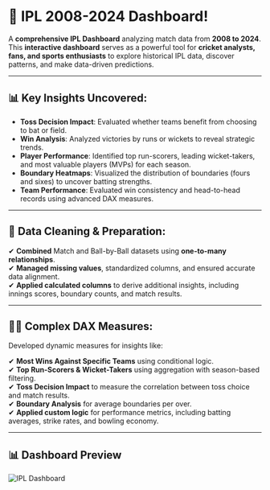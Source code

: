 # 🏏 IPL 2008-2024 Dashboard!  

A **comprehensive IPL Dashboard** analyzing match data from **2008 to 2024**.  
This **interactive dashboard** serves as a powerful tool for **cricket analysts, fans, and sports enthusiasts** to explore historical IPL data, discover patterns, and make data-driven predictions.  

---

## 📊 Key Insights Uncovered:  

- **Toss Decision Impact**: Evaluated whether teams benefit from choosing to bat or field.  
- **Win Analysis**: Analyzed victories by runs or wickets to reveal strategic trends.  
- **Player Performance**: Identified top run-scorers, leading wicket-takers, and most valuable players (MVPs) for each season.  
- **Boundary Heatmaps**: Visualized the distribution of boundaries (fours and sixes) to uncover batting strengths.  
- **Team Performance**: Evaluated win consistency and head-to-head records using advanced DAX measures.  

---

## 🧹 Data Cleaning & Preparation:  

✔ **Combined** Match and Ball-by-Ball datasets using **one-to-many relationships**.  
✔ **Managed missing values**, standardized columns, and ensured accurate data alignment.  
✔ **Applied calculated columns** to derive additional insights, including innings scores, boundary counts, and match results.  

---

## 🧑‍💻 Complex DAX Measures:  

Developed dynamic measures for insights like:  

✔ **Most Wins Against Specific Teams** using conditional logic.  
✔ **Top Run-Scorers & Wicket-Takers** using aggregation with season-based filtering.  
✔ **Toss Decision Impact** to measure the correlation between toss choice and match results.  
✔ **Boundary Analysis** for average boundaries per over.  
✔ **Applied custom logic** for performance metrics, including batting averages, strike rates, and bowling economy.  

---

## 📊 Dashboard Preview  

![IPL Dashboard](https://github.com/user-attachments/assets/91441b7c-b1ec-4437-a47d-c53af864a2c0)  

